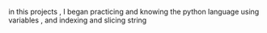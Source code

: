 in this projects , I began practicing and knowing the python language using variables , and indexing and slicing string 
